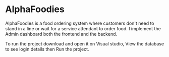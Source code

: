 # AlphaFoodies
AlphaFoodies is a food ordering system where customers don't need to stand in a line or wait for a service attendant to order food. 
I implement the Admin dashboard both the frontend and the backend.

To run the project download and open it on Visual studio, View the database to see login details then Run the project. 
